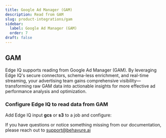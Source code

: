 ```yaml
---
title: Google Ad Manager (GAM)
description: Read from GAM
slug: product-integrations/gam
sidebar:
  label: Google Ad Manager (GAM)
  order: 7
draft: false
---
```


## GAM

Edge IQ supports reading from Google Ad Manager (GAM). By leveraging Edge IQ's secure connectors, schema-less enrichment, and real-time streaming, your advertising team gains comprehensive visibility—transforming raw GAM data into actionable insights for more effective ad performance analysis and optimization.

### Configure Edge IQ to read data from GAM

Add Edge IQ input **gcs** or **s3** to a job and configure:

If you have questions or notice something missing from our documentation, please reach out to support@behavure.ai
